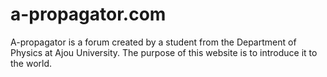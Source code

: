 # a-propagator.com

A-propagator is a forum created by a student from the Department of Physics at Ajou University. The purpose of this website is to introduce it to the world. 






